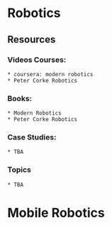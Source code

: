 # Robotics

## Resources
### Videos Courses:
    * coursera: modern robotics
    * Peter Corke Robotics
### Books:
    * Modern Robotics
    * Peter Corke Robotics

### Case Studies:
    * TBA
    
### Topics
    * TBA

# Mobile Robotics
